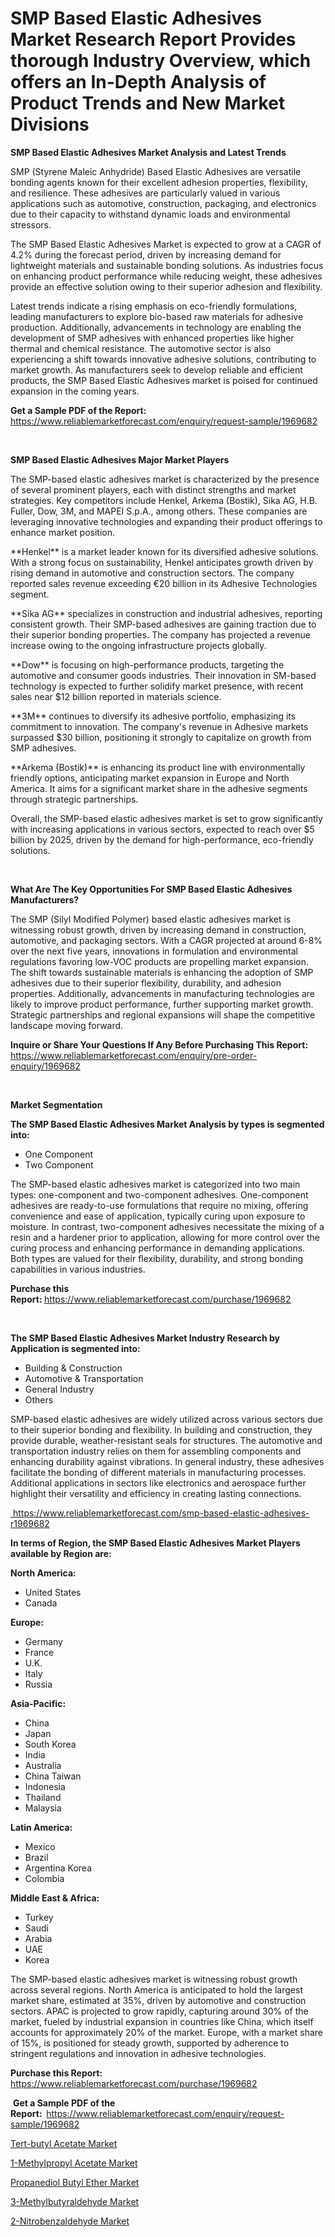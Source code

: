 <p><h1>SMP Based Elastic Adhesives Market Research Report Provides thorough Industry Overview, which offers an In-Depth Analysis of Product Trends and New Market Divisions</h1></p><p><strong>SMP Based Elastic Adhesives Market Analysis and Latest Trends</strong></p>
<p><p>SMP (Styrene Maleic Anhydride) Based Elastic Adhesives are versatile bonding agents known for their excellent adhesion properties, flexibility, and resilience. These adhesives are particularly valued in various applications such as automotive, construction, packaging, and electronics due to their capacity to withstand dynamic loads and environmental stressors. </p><p>The SMP Based Elastic Adhesives Market is expected to grow at a CAGR of 4.2% during the forecast period, driven by increasing demand for lightweight materials and sustainable bonding solutions. As industries focus on enhancing product performance while reducing weight, these adhesives provide an effective solution owing to their superior adhesion and flexibility. </p><p>Latest trends indicate a rising emphasis on eco-friendly formulations, leading manufacturers to explore bio-based raw materials for adhesive production. Additionally, advancements in technology are enabling the development of SMP adhesives with enhanced properties like higher thermal and chemical resistance. The automotive sector is also experiencing a shift towards innovative adhesive solutions, contributing to market growth. As manufacturers seek to develop reliable and efficient products, the SMP Based Elastic Adhesives market is poised for continued expansion in the coming years.</p></p>
<p><strong>Get a Sample PDF of the Report:&nbsp;</strong> <a href="https://www.reliablemarketforecast.com/enquiry/request-sample/1969682?utm_campaign=1998&utm_medium=2&utm_source=Github&utm_content=ia&utm_term=03042025&utm_id=smp-based-elastic-adhesives">https://www.reliablemarketforecast.com/enquiry/request-sample/1969682</a></p>
<p>&nbsp;</p>
<p><strong>SMP Based Elastic Adhesives Major Market Players</strong></p>
<p><p>The SMP-based elastic adhesives market is characterized by the presence of several prominent players, each with distinct strengths and market strategies. Key competitors include Henkel, Arkema (Bostik), Sika AG, H.B. Fuller, Dow, 3M, and MAPEI S.p.A., among others. These companies are leveraging innovative technologies and expanding their product offerings to enhance market position.</p><p>**Henkel** is a market leader known for its diversified adhesive solutions. With a strong focus on sustainability, Henkel anticipates growth driven by rising demand in automotive and construction sectors. The company reported sales revenue exceeding €20 billion in its Adhesive Technologies segment.</p><p>**Sika AG** specializes in construction and industrial adhesives, reporting consistent growth. Their SMP-based adhesives are gaining traction due to their superior bonding properties. The company has projected a revenue increase owing to the ongoing infrastructure projects globally.</p><p>**Dow** is focusing on high-performance products, targeting the automotive and consumer goods industries. Their innovation in SM-based technology is expected to further solidify market presence, with recent sales near $12 billion reported in materials science.</p><p>**3M** continues to diversify its adhesive portfolio, emphasizing its commitment to innovation. The company's revenue in Adhesive markets surpassed $30 billion, positioning it strongly to capitalize on growth from SMP adhesives.</p><p>**Arkema (Bostik)** is enhancing its product line with environmentally friendly options, anticipating market expansion in Europe and North America. It aims for a significant market share in the adhesive segments through strategic partnerships.</p><p>Overall, the SMP-based elastic adhesives market is set to grow significantly with increasing applications in various sectors, expected to reach over $5 billion by 2025, driven by the demand for high-performance, eco-friendly solutions.</p></p>
<p>&nbsp;</p>
<p><strong>What Are The Key Opportunities For SMP Based Elastic Adhesives Manufacturers?</strong></p>
<p><p>The SMP (Silyl Modified Polymer) based elastic adhesives market is witnessing robust growth, driven by increasing demand in construction, automotive, and packaging sectors. With a CAGR projected at around 6-8% over the next five years, innovations in formulation and environmental regulations favoring low-VOC products are propelling market expansion. The shift towards sustainable materials is enhancing the adoption of SMP adhesives due to their superior flexibility, durability, and adhesion properties. Additionally, advancements in manufacturing technologies are likely to improve product performance, further supporting market growth. Strategic partnerships and regional expansions will shape the competitive landscape moving forward.</p></p>
<p><strong>Inquire or Share Your Questions If Any Before Purchasing This Report:</strong> <a href="https://www.reliablemarketforecast.com/enquiry/pre-order-enquiry/1969682?utm_campaign=1998&utm_medium=2&utm_source=Github&utm_content=ia&utm_term=03042025&utm_id=smp-based-elastic-adhesives">https://www.reliablemarketforecast.com/enquiry/pre-order-enquiry/1969682</a></p>
<p>&nbsp;</p>
<p><strong>Market Segmentation</strong></p>
<p><strong>The SMP Based Elastic Adhesives Market Analysis by types is segmented into:</strong></p>
<p><ul><li>One Component</li><li>Two Component</li></ul></p>
<p><p>The SMP-based elastic adhesives market is categorized into two main types: one-component and two-component adhesives. One-component adhesives are ready-to-use formulations that require no mixing, offering convenience and ease of application, typically curing upon exposure to moisture. In contrast, two-component adhesives necessitate the mixing of a resin and a hardener prior to application, allowing for more control over the curing process and enhancing performance in demanding applications. Both types are valued for their flexibility, durability, and strong bonding capabilities in various industries.</p></p>
<p><strong>Purchase this Report:&nbsp;</strong><a href="https://www.reliablemarketforecast.com/purchase/1969682?utm_campaign=1998&utm_medium=2&utm_source=Github&utm_content=ia&utm_term=03042025&utm_id=smp-based-elastic-adhesives">https://www.reliablemarketforecast.com/purchase/1969682</a></p>
<p>&nbsp;</p>
<p><strong>The SMP Based Elastic Adhesives Market Industry Research by Application is segmented into:</strong></p>
<p><ul><li>Building & Construction</li><li>Automotive & Transportation</li><li>General Industry</li><li>Others</li></ul></p>
<p><p>SMP-based elastic adhesives are widely utilized across various sectors due to their superior bonding and flexibility. In building and construction, they provide durable, weather-resistant seals for structures. The automotive and transportation industry relies on them for assembling components and enhancing durability against vibrations. In general industry, these adhesives facilitate the bonding of different materials in manufacturing processes. Additional applications in sectors like electronics and aerospace further highlight their versatility and efficiency in creating lasting connections.</p></p>
<p><a href="https://www.reliablemarketforecast.com/smp-based-elastic-adhesives-r1969682?utm_campaign=1998&utm_medium=2&utm_source=Github&utm_content=ia&utm_term=03042025&utm_id=smp-based-elastic-adhesives">&nbsp;https://www.reliablemarketforecast.com/smp-based-elastic-adhesives-r1969682</a></p>
<p><strong>In terms of Region, the SMP Based Elastic Adhesives Market Players available by Region are:</strong></p>
<p>
    <p> <strong> North America: </strong>
        <ul>
            <li>United States</li>
            <li>Canada</li>
        </ul>
        </p> 
    <p> <strong> Europe: </strong>
        <ul>
            <li>Germany</li>
            <li>France</li>
            <li>U.K.</li>
            <li>Italy</li>
            <li>Russia</li>
        </ul>
        </p> 
    <p> <strong> Asia-Pacific: </strong>
        <ul>
            <li>China</li>
            <li>Japan</li>
            <li>South Korea</li>
            <li>India</li>
            <li>Australia</li>
            <li>China Taiwan</li>
            <li>Indonesia</li>
            <li>Thailand</li>
            <li>Malaysia</li>
        </ul>
        </p> 
    <p> <strong> Latin America: </strong>
        <ul>
            <li>Mexico</li>
            <li>Brazil</li>
            <li>Argentina Korea</li>
            <li>Colombia</li>
        </ul>
        </p> 
    <p> <strong> Middle East & Africa: </strong>
        <ul>
            <li>Turkey</li>
            <li>Saudi</li>
            <li>Arabia</li>
            <li>UAE</li>
            <li>Korea</li>
        </ul>
    </p>
    </p>
<p><p>The SMP-based elastic adhesives market is witnessing robust growth across several regions. North America is anticipated to hold the largest market share, estimated at 35%, driven by automotive and construction sectors. APAC is projected to grow rapidly, capturing around 30% of the market, fueled by industrial expansion in countries like China, which itself accounts for approximately 20% of the market. Europe, with a market share of 15%, is positioned for steady growth, supported by adherence to stringent regulations and innovation in adhesive technologies.</p></p>
<p><strong>Purchase this Report: </strong><a href="https://www.reliablemarketforecast.com/purchase/1969682?utm_campaign=1998&utm_medium=2&utm_source=Github&utm_content=ia&utm_term=03042025&utm_id=smp-based-elastic-adhesives">https://www.reliablemarketforecast.com/purchase/1969682</a></p>
<p>&nbsp;<strong>Get a Sample PDF of the Report:&nbsp;&nbsp;</strong><a href="https://www.reliablemarketforecast.com/enquiry/request-sample/1969682?utm_campaign=1998&utm_medium=2&utm_source=Github&utm_content=ia&utm_term=03042025&utm_id=smp-based-elastic-adhesives">https://www.reliablemarketforecast.com/enquiry/request-sample/1969682</a></p>
<p><strong></strong></p>
<p><p><a href="https://github.com/akramisabtu/Market-Research-Report-List-1/blob/main/tert-butyl-acetate-market.md?utm_campaign=1998&utm_medium=2&utm_source=Github&utm_content=ia&utm_term=03042025&utm_id=smp-based-elastic-adhesives">Tert-butyl Acetate Market</a></p><p><a href="https://github.com/cherrivacius/Market-Research-Report-List-1/blob/main/1-methylpropyl-acetate-market.md?utm_campaign=1998&utm_medium=2&utm_source=Github&utm_content=ia&utm_term=03042025&utm_id=smp-based-elastic-adhesives">1-Methylpropyl Acetate Market</a></p><p><a href="https://github.com/Mayankdeswa/Market-Research-Report-List-1/blob/main/propanediol-butyl-ether-market.md?utm_campaign=1998&utm_medium=2&utm_source=Github&utm_content=ia&utm_term=03042025&utm_id=smp-based-elastic-adhesives">Propanediol Butyl Ether Market</a></p><p><a href="https://github.com/mafuzakirju/Market-Research-Report-List-1/blob/main/3-methylbutyraldehyde-market.md?utm_campaign=1998&utm_medium=2&utm_source=Github&utm_content=ia&utm_term=03042025&utm_id=smp-based-elastic-adhesives">3-Methylbutyraldehyde Market</a></p><p><a href="https://github.com/omduthkevork/Market-Research-Report-List-1/blob/main/2-nitrobenzaldehyde-market.md?utm_campaign=1998&utm_medium=2&utm_source=Github&utm_content=ia&utm_term=03042025&utm_id=smp-based-elastic-adhesives">2-Nitrobenzaldehyde Market</a></p></p>